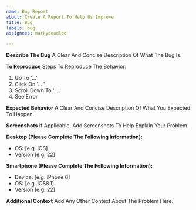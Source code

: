 ```yaml
---
name: Bug Report
about: Create A Report To Help Us Improve
title: Bug
labels: bug
assignees: markydoodled

---
```


**Describe The Bug**
A Clear And Concise Description Of What The Bug Is.

**To Reproduce**
Steps To Reproduce The Behavior:
1. Go To '...'
2. Click On '....'
3. Scroll Down To '....'
4. See Error

**Expected Behavior**
A Clear And Concise Description Of What You Expected To Happen.

**Screenshots**
If Applicable, Add Screenshots To Help Explain Your Problem.

**Desktop (Please Complete The Following Information):**
 - OS: [e.g. iOS]
 - Version [e.g. 22]

**Smartphone (Please Complete The Following Information):**
 - Device: [e.g. iPhone 6]
 - OS: [e.g. iOS8.1]
 - Version [e.g. 22]

**Additional Context**
Add Any Other Context About The Problem Here.
